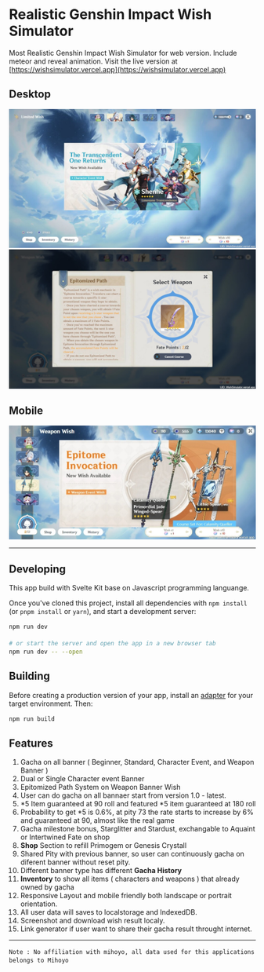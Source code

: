 # Realistic Genshin Impact Wish Simulator

Most Realistic Genshin Impact Wish Simulator for web version. Include meteor and reveal animation. Visit the live version at [https://wishsimulator.vercel.app](https://wishsimulator.vercel.app)

## Desktop

![Screenshot](static/assets/images/meta-picture.jpg)
![Screenshot](static/assets/images/epitomized-path.jpg)

## Mobile

![Screenshot](static/assets/images/mobile-weapon.jpeg)

---

## Developing

This app build with Svelte Kit base on Javascript programming languange.

Once you've cloned this project, install all dependencies with `npm install` (or `pnpm install` or `yarn`), and start a development server:

```bash
npm run dev

# or start the server and open the app in a new browser tab
npm run dev -- --open
```

## Building

Before creating a production version of your app, install an [adapter](https://kit.svelte.dev/docs#adapters) for your target environment. Then:

```bash
npm run build
```

## Features

1. Gacha on all banner ( Beginner, Standard, Character Event, and Weapon Banner )
2. Dual or Single Character event Banner
3. Epitomized Path System on Weapon Banner Wish
4. User can do gacha on all bannaer start from version 1.0 - latest.
5. *5 Item guaranteed at 90 roll and featured *5 item guaranteed at 180 roll
6. Probability to get \*5 is 0.6%, at pity 73 the rate starts to increase by 6% and guaranteed at 90, almost like the real game
7. Gacha milestone bonus, Starglitter and Stardust, exchangable to Aquaint or Intertwined Fate on shop
8. **Shop** Section to refill Primogem or Genesis Crystall
9. Shared Pity with previous banner, so user can continuously gacha on diferent banner without reset pity.
10. Different banner type has different **Gacha History**
11. **Inventory** to show all items ( characters and weapons ) that already owned by gacha
12. Responsive Layout and mobile friendly both landscape or portrait orientation.
13. All user data will saves to localstorage and IndexedDB.
14. Screenshot and download wish result localy.
15. Link generator if user want to share their gacha result throught internet.

---

`Note : No affiliation with mihoyo, all data used for this applications belongs to Mihoyo`
